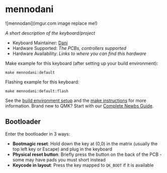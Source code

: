 # mennodani

![mennodani](imgur.com image replace me!)

*A short description of the keyboard/project*

* Keyboard Maintainer: [Dani](https://github.com/captnketchup)
* Hardware Supported: *The PCBs, controllers supported*
* Hardware Availability: *Links to where you can find this hardware*

Make example for this keyboard (after setting up your build environment):

    make mennodani:default

Flashing example for this keyboard:

    make mennodani:default:flash

See the [build environment setup](https://docs.qmk.fm/#/getting_started_build_tools) and the [make instructions](https://docs.qmk.fm/#/getting_started_make_guide) for more information. Brand new to QMK? Start with our [Complete Newbs Guide](https://docs.qmk.fm/#/newbs).

## Bootloader

Enter the bootloader in 3 ways:

* **Bootmagic reset**: Hold down the key at (0,0) in the matrix (usually the top left key or Escape) and plug in the keyboard
* **Physical reset button**: Briefly press the button on the back of the PCB - some may have pads you must short instead
* **Keycode in layout**: Press the key mapped to `QK_BOOT` if it is available
